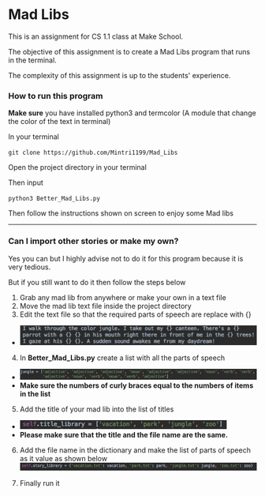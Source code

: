 # Mad Libs 

This is an assignment for CS 1.1 class at Make School.

The objective of this assignment is to create a Mad Libs program that runs in the terminal. 

The complexity of this assignment is up to the students' experience.

### How to run this program

**Make sure** you have installed python3 and termcolor (A module that change the color of the text in terminal)

In your terminal

`git clone https://github.com/Mintri1199/Mad_Libs`

Open the project directory in your terminal 

Then input

`python3 Better_Mad_Libs.py`

Then follow the instructions shown on screen to enjoy some Mad libs

---

### Can I import other stories or make my own?

Yes you can but I highly advise not to do it for this program because it is very tedious.

But if you still want to do it then follow the steps below

1. Grab any mad lib from anywhere or make your own in a text file
2. Move the mad lib text file inside the project directory
3. Edit the text file so that the required parts of speech are replace with {}
  - ![alt text](https://github.com/Mintri1199/Mad_Libs/blob/master/images/editing_mad_lib.png)

4. In **Better_Mad_Libs.py** create a list with all the parts of speech 
  - ![alt text](https://github.com/Mintri1199/Mad_Libs/blob/master/images/adding_part_of_speech.png)
  - **Make sure the numbers of curly braces equal to the numbers of items in the list**

5. Add the title of your mad lib into the list of titles 
  - ![alt text](https://github.com/Mintri1199/Mad_Libs/blob/master/images/adding_title.png)
  - **Please make sure that the title and the file name are the same.**

6. Add the file name in the dictionary and make the list of parts of speech as it value as shown below
![alt text](https://github.com/Mintri1199/Mad_Libs/blob/master/images/adding_story.png)

7. Finally run it 





